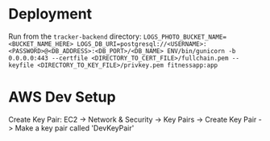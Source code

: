 # Deployment

Run from the `tracker-backend` directory:
`LOGS_PHOTO_BUCKET_NAME=<BUCKET_NAME_HERE> LOGS_DB_URI=postgresql://<USERNAME>:<PASSWORD>@<DB_ADDRESS>:<DB_PORT>/<DB_NAME> ENV/bin/gunicorn -b 0.0.0.0:443 --certfile <DIRECTORY_TO_CERT_FILE>/fullchain.pem --keyfile <DIRECTORY_TO_KEY_FILE>/privkey.pem fitnessapp:app`

# AWS Dev Setup

Create Key Pair: EC2 -> Network & Security -> Key Pairs -> Create Key Pair -> Make a key pair called 'DevKeyPair'
